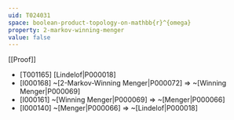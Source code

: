 ```yaml
---
uid: T024031
space: boolean-product-topology-on-mathbb{r}^{omega}
property: 2-markov-winning-menger
value: false
---
```

[[Proof]]

* [T001165] [Lindelof|P000018]
* [I000168] ~[2-Markov-Winning Menger|P000072] => ~[Winning Menger|P000069]
* [I000161] ~[Winning Menger|P000069] => ~[Menger|P000066]
* [I000140] ~[Menger|P000066] => ~[Lindelof|P000018]

